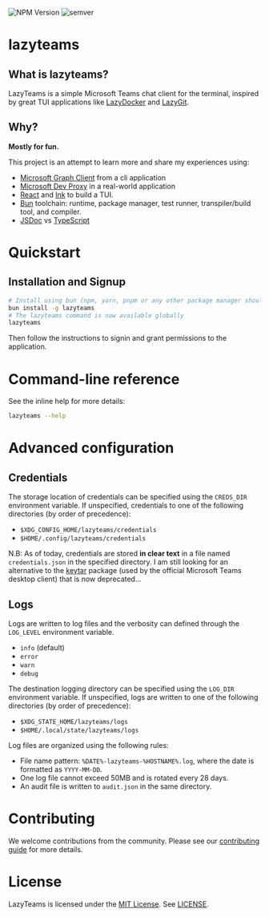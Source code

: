 ![NPM Version](https://img.shields.io/npm/v/lazyteams)
![semver](https://img.shields.io/badge/semver-2.0.0-blue)

# lazyteams

## What is lazyteams?

LazyTeams is a simple Microsoft Teams chat client for the terminal, inspired by great TUI applications like [LazyDocker](https://github.com/jesseduffield/lazydocker) and [LazyGit](https://github.com/jesseduffield/lazygit).

## Why?

**Mostly for fun.**

This project is an attempt to learn more and share my experiences using:
- [Microsoft Graph Client](https://github.com/microsoftgraph/msgraph-sdk-javascript) from a cli application
- [Microsoft Dev Proxy](https://github.com/microsoft/dev-proxy) in a real-world application
- [React](https://github.com/facebook/react) and [Ink](https://github.com/facebook/react) to build a TUI.
- [Bun](https://github.com/oven-sh/bun/) toolchain: runtime, package manager, test runner, transpiler/build tool, and compiler.
- [JSDoc](https://github.com/jsdoc/jsdoc) vs [TypeScript](https://github.com/microsoft/TypeScript)

# Quickstart

## Installation and Signup

```sh
# Install using bun (npm, yarn, pnpm or any other package manager should work)
bun install -g lazyteams
# The lazyteams command is now available globally
lazyteams
```

Then follow the instructions to signin and grant permissions to the application.

# Command-line reference
See the inline help for more details:
```sh
lazyteams --help
```

# Advanced configuration

## Credentials
The storage location of credentials can be specified using the `CREDS_DIR` environment variable.
If unspecified, credentials to one of the following directories (by order of precedence):
- `$XDG_CONFIG_HOME/lazyteams/credentials`
- `$HOME/.config/lazyteams/credentials`

N.B: As of today, credentials are stored **in clear text** in a file named `credentials.json` in the specified directory.
I am still looking for an alternative to the [keytar](https://github.com/atom/node-keytar) package (used by the official Microsoft Teams desktop client) that is now deprecated...

## Logs
Logs are written to log files and the verbosity can defined through the `LOG_LEVEL` environment variable.
- `info` (default)
- `error`
- `warn`
- `debug`

The destination logging directory can be specified using the `LOG_DIR` environment variable.
If unspecified, logs are written to one of the following directories (by order of precedence):
- `$XDG_STATE_HOME/lazyteams/logs`
- `$HOME/.local/state/lazyteams/logs`

Log files are organized using the following rules:
- File name pattern: `%DATE%-lazyteams-%HOSTNAME%.log`, where the date is formatted as `YYYY-MM-DD`.
- One log file cannot exceed 50MB and is rotated every 28 days.
- An audit file is written to `audit.json` in the same directory.

# Contributing
We welcome contributions from the community. Please see our [contributing guide](contributing.md) for more details.

# License
LazyTeams is licensed under the [MIT License](http://choosealicense.com/licenses/mit/). See [LICENSE](LICENSE).  
